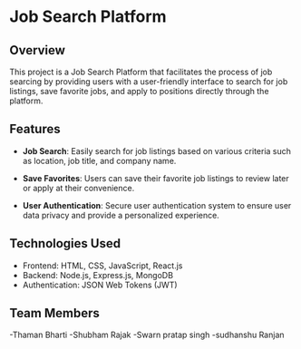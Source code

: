# Job Search Platform

## Overview

This project is a Job Search Platform that facilitates the process of job searcing by providing users with a user-friendly interface to search for job listings, save favorite jobs, and apply to positions directly through the platform.

## Features

- **Job Search**: Easily search for job listings based on various criteria such as location, job title, and company name.

- **Save Favorites**: Users can save their favorite job listings to review later or apply at their convenience.

- **User Authentication**: Secure user authentication system to ensure user data privacy and provide a personalized experience.

## Technologies Used

- Frontend: HTML, CSS, JavaScript, React.js
- Backend: Node.js, Express.js, MongoDB
- Authentication: JSON Web Tokens (JWT)

## Team Members
-Thaman Bharti 
-Shubham Rajak
-Swarn pratap singh
-sudhanshu Ranjan
